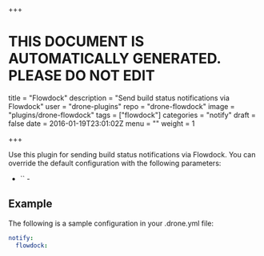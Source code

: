 +++

# THIS DOCUMENT IS AUTOMATICALLY GENERATED. PLEASE DO NOT EDIT

title = "Flowdock"
description = "Send build status notifications via Flowdock"
user = "drone-plugins"
repo = "drone-flowdock"
image = "plugins/drone-flowdock"
tags = ["flowdock"]
categories = "notify"
draft = false
date = 2016-01-19T23:01:02Z
menu = ""
weight = 1

+++

Use this plugin for sending build status notifications via Flowdock. You can
override the default configuration with the following parameters:

* `` -

## Example

The following is a sample configuration in your .drone.yml file:

```yaml
notify:
  flowdock:
```

